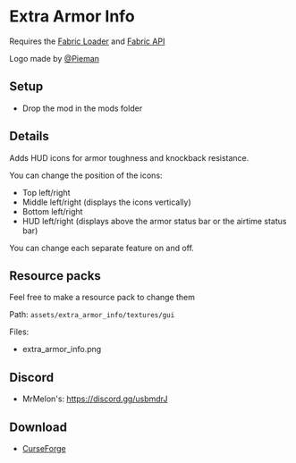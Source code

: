 # Extra Armor Info

Requires the [Fabric Loader](https://fabricmc.net/use/) and [Fabric API](https://modrinth.com/mod/fabric-api)

Logo made by [@Pieman](https://modrinth.com/users/Pieman)

## Setup

- Drop the mod in the mods folder

## Details

Adds HUD icons for armor toughness and knockback resistance.

You can change the position of the icons:

- Top left/right
- Middle left/right (displays the icons vertically)
- Bottom left/right
- HUD left/right (displays above the armor status bar or the airtime status bar)

You can change each separate feature on and off.

## Resource packs

Feel free to make a resource pack to change them

Path: `assets/extra_armor_info/textures/gui`

Files:

- extra\_armor\_info.png

## Discord

- MrMelon's: https://discord.gg/usbmdrJ

## Download

- [CurseForge](https://www.curseforge.com/minecraft/mc-mods/extra-armor-info)
